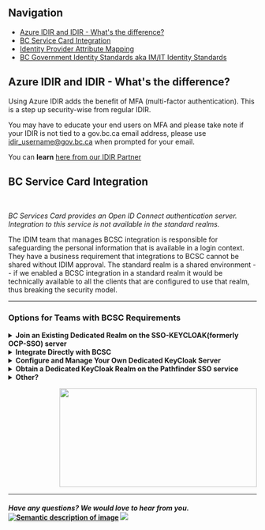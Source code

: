 

## Navigation
- [Azure IDIR and IDIR - What's the difference?](#Azure-IDIR-and-IDIR-What's-the-difference?)
- [BC Service Card Integration](#BC-service-card-integration)
- [Identity Provider Attribute Mapping](https://github.com/bcgov/sso-keycloak/wiki/Identity-Provider-Attribute-Mapping)
- [BC Government Identity Standards aka IM/IT Identity Standards](https://www2.gov.bc.ca/gov/content/governments/services-for-government/policies-procedures/im-it-standards/find-a-standard#id_mgt)


## Azure IDIR and IDIR - What's the difference?
Using Azure IDIR adds the benefit of MFA (multi-factor authentication). This is a step up security-wise from regular IDIR. 

You may have to educate your end users on MFA and please take note if your IDIR is not tied to a gov.bc.ca email address, please use idir_username@gov.bc.ca when prompted for your email. 

You can **learn** [here from our IDIR Partner](https://intranet.gov.bc.ca/thehub/ocio/ocio-enterprise-services/information-security-branch/information-security-mfa/mfa-registration)

## BC Service Card Integration
<br>

*BC Services Card provides an Open ID Connect authentication server. Integration to this service is not available in the *standard* realms.*

The IDIM team that manages BCSC integration is responsible for safeguarding the personal information that is available in a login context. They have a business requirement that integrations to BCSC cannot be shared without IDIM approval. The standard realm is a shared environment -- if we enabled a BCSC integration in a standard realm it would be technically available to all the clients that are configured to use that realm, thus breaking the security model.

---------------------------------

### Options for Teams with BCSC Requirements

<details>
<summary><b>Join an Existing Dedicated Realm on the SSO-KEYCLOAK(formerly OCP-SSO) server</b></summary>
<br>

With approval from IDIM, it is possible to join an existing realm that shares the same security context as your application and already has BCSC set up. This generally means that the existing clients are all from the same ministry or sector and have the same requirements for personal information through the login process.

There are very few instances of this pattern on SSO-KEYCLOAK(formerly OCP-SSO) at this time, but it is an option that is possible with the help and approval of IDIM.

Be that as it may, if there is a closely related project in your ministry or sector that you think would be a candidate for sharing a BCSC integration, you may wish to start the conversation with IDIM and see if it makes sense for your situation.
</details>

<details>
<summary><b>Integrate Directly with BCSC</b></summary>
<br>

Since IDIM provides an OIDC service for BCSC, your app can integrate directly with that service instead of brokering through Pathfinder SSO. Their security practices usually require a client per application in any case, so your architecture might not require using Pathfinder SSO as a proxy authentication service anyway. In addition, this pattern removes one possible point of failure from the application architecture.
</details>

<details>
<summary><b>Configure and Manage Your Own Dedicated KeyCloak Server
</b></summary>
<br>


KeyCloak runs on JBoss quite happily in a Docker container with a PostgreSQL backend. If you really need features provided by KeyCloak and you want to integrate with BCSC, it's possible to run your own KeyCloak server and configure your connection to BCSC by setting up your own OIDC IDP.
</details>

<details>
<summary><b>Obtain a Dedicated KeyCloak Realm on the Pathfinder SSO service
</b></summary>
<br>

If the service gets to the point where there are "slots" to create new dedicated realms, a BCSC identity provider can be securely configured within a realm dedicated to your team. For now, we are unable to offer new realms while we work to reduce the number down to a manageable size.
</details>

<details>
<summary><b>Other?
</b></summary>
<br>

Things are always evolving and the BC Government Open Source community is constantly innovating and solving problems together. Don't be afraid to jump into the #SSO RocketChat channel and see what the community recommends if you have an unusual use case or an innovative idea. Thank you for your collaboration!


</details>


<p align="right">
  <img width="400" height="200" src="https://user-images.githubusercontent.com/87393930/133848225-13dfcb95-7a2e-46b4-ace7-edc436473905.png">
</p>

----------------------------
#### *Have any questions? We would love to hear from you.* [![Semantic description of image](https://user-images.githubusercontent.com/87393930/133688357-09f82374-ba18-4402-8089-c0a989dde882.png)][2]   <a href="mailto:bcgov.sso@gov.bc.ca?"><img src="https://user-images.githubusercontent.com/87393930/133690650-b706e658-27bf-4066-92ba-3a7d8a4593ef.png"/></a>
[2]: https://chat.developer.gov.bc.ca/channel/sso
[3]: https://[mail](mailto:bcgov.sso@gov.bc.ca)[email](mailto:bcgov.sso@gov.bc.ca)
